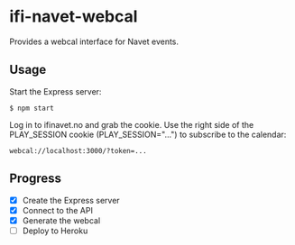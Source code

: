 # ifi-navet-webcal

Provides a webcal interface for Navet events.

## Usage

Start the Express server:

```
$ npm start
```

Log in to ifinavet.no and grab the cookie. Use the right side of the PLAY_SESSION cookie (PLAY_SESSION="...") to subscribe to the calendar:

```
webcal://localhost:3000/?token=...
```

## Progress

- [x] Create the Express server
- [x] Connect to the API
- [x] Generate the webcal
- [ ] Deploy to Heroku
